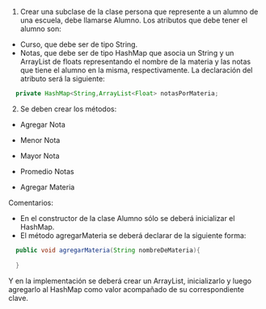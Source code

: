 1) Crear una subclase de la clase persona que represente a un alumno de una escuela, debe llamarse Alumno. Los atributos que debe tener el alumno son:

- Curso, que debe ser de tipo String.
- Notas, que debe ser de tipo HashMap que asocia un String y un ArrayList de floats representando el nombre de la materia y las notas que tiene el alumno en la misma, respectivamente.
La declaración del atributo será la siguiente:
```java
  private HashMap<String,ArrayList<Float> notasPorMateria;
```
2) Se deben crear los métodos:

- Agregar Nota
- Menor Nota
- Mayor Nota
- Promedio Notas

- Agregar Materia

Comentarios: 
- En el constructor de la clase Alumno sólo se deberá inicializar el HashMap.
- El método agregarMateria se deberá declarar de la siguiente forma:
```java
  public void agregarMateria(String nombreDeMateria){
  
  }
```
 Y en la implementación se deberá crear un ArrayList, inicializarlo y luego
 agregarlo al HashMap como valor acompañado de su correspondiente clave.
